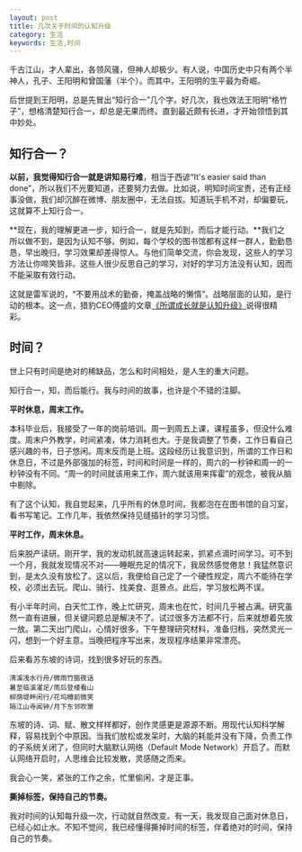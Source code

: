 ```yaml
---
layout: post
title: 几次关于时间的认知升级
category: 生活
keywords: 生活,时间
---
```

千古江山，才人辈出，各领风骚，但神人却极少。有人说，中国历史中只有两个半神人，孔子、王阳明和曾国藩（半个）。而其中，王阳明的生平最为奇崛。

后世提到王阳明，总是先冒出“知行合一”几个字。好几次，我也效法王阳明“格竹子”，想格清楚知行合一，却总是无果而终。直到最近颇有长进，才开始领悟到其中妙处。

## 知行合一？ ##

**以前，我觉得知行合一就是讲知易行难**，相当于西谚“It's easier said than done”，所以我们不光要知道，还要努力去做。比如说，明知时间宝贵，还有正经事没做，我们却沉醉在微博、朋友圈中，无法自拔。知道玩手机不对，却偏要玩，这就算不上知行合一。

**现在，我的理解更进一步，知行合一，就是先知到，而后才能行动。**我们之所以做不到，是因为认知不够。例如，每个学校的图书馆都有这样一群人，勤勤恳恳，早出晚归，学习效果却差得惊人。与他们简单交流，你会发现，这些人的学习方法让你啼笑皆非。这些人很少反思自己的学习，对好的学习方法没有认知，因而不能采取有效行动。

这就是雷军说的，“不要用战术的勤奋，掩盖战略的懒惰”。战略层面的认知，是行动的根本。这一点，猎豹CEO傅盛的文章[《所谓成长就是认知升级》](http://mp.weixin.qq.com/s/kQ524fhTMWTsmLEnB4h4dA)说得很精彩。


## 时间？ ##

世上只有时间是绝对的稀缺品，怎么和时间相处，是人生的重大问题。

知行合一，知，而后能行。我与时间的故事，也许是个不错的注脚。

**平时休息，周末工作。**

本科毕业后，我接受了一年的岗前培训。周一到周五上课，课程虽多，但没什么难度。周末户外教学，时间紧凑，体力消耗也大。于是我调整了节奏，工作日看自己感兴趣的书，日子悠闲。周末反而是上班。这段经历让我意识到，所谓的工作日和休息日，不过是外部强加的标签，时间和时间是一样的，周六的一秒钟和周一的一秒钟没有不同。“周一的时间就该用来工作，周六就该用来挥霍”的观念，被我从脑中剔除。

有了这个认知，我自觉起来，几乎所有的休息时间，我都泡在在图书馆的自习室，看书写笔记。工作几年，我依然保持见缝插针的学习习惯。

**平时工作，周末休息。**

后来脱产读研。刚开学，我的发动机就高速运转起来，抓紧点滴时间学习。可不到一个月，我就发现情况不对——睡眠充足的情况下，我居然感觉倦怠！我猛然意识到，是太久没有放松了。这以后，我便给自己定了一个硬性规定，周六不能待在学校，必须出去玩。爬山、骑行、找美食、逛景点。此后，学习放松两不误。

有小半年时间，白天忙工作，晚上忙研究，周末也在忙，时间几乎被占满。研究虽然一直有进展，但关键问题总是解决不了。试过很多方法都不行，后来就想着先放一放。第二天出门爬山，心情好很多，下午整理研究材料，准备归档，突然灵光一闪，想到一个好主意。当晚把程序写出来，发现程序结果非常漂亮。

后来看苏东坡的诗词，找到很多好玩的东西。

    清溪浅水行舟/微雨竹窗夜话
    暑至临溪濯足/雨后登楼看山
    柳荫堤畔闲行/花坞樽前微笑
    隔江山寺闻钟/月下东邻吹箫

东坡的诗、词、赋、散文样样都好，创作灵感更是源源不断。用现代认知科学解释，容易找到个中原因。当我们放松或发呆时，大脑的耗能并没有下降，负责工作的子系统关闭了，但同时大脑默认网络（Default Mode Network）开启了。而默认网络开启时，人思维会比较发散，灵感随之而来。

我会心一笑，紧张的工作之余，忙里偷闲，才是正事。

**撕掉标签，保持自己的节奏。**

我对时间的认知每升级一次，行动就自然改变。有一天，我发现自己面对休息日，已经心如止水。不知不觉间，我已经懂得撕掉时间的标签，伴着绝对的时间，保持自己的节奏。
